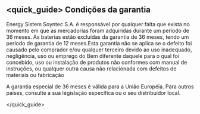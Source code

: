 ## <quick_guide> Condições da garantia

Energy Sistem Soyntec S.A. é responsável por qualquer falta  que exista no momento em que as mercadorias foram adquiridas durante um período de 36 meses. As baterias estão excluídas da garantia de 36 meses, tendo um período de garantia de 12 meses.Esta garantia não se aplica se o defeito foi causado pelo comprador e/ou qualquer terceiro devido ao uso inadequado, negligência, uso ou emprego do Bem diferente daquele para o qual foi concebido, uso ou instalação de produtos não conformes com manual de instruções, ou qualquer outra causa não relacionada com defeitos de materiais ou fabricação

A garantia especial de 36 meses é válida para a União Européia. Para outros países, consulte a sua legislação específica ou o seu distribuidor local.

</quick_guide>

